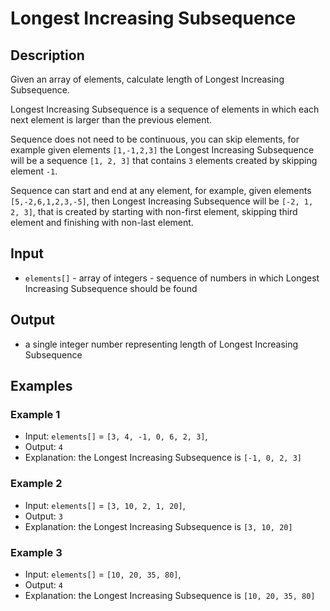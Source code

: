 # Longest Increasing Subsequence

## Description

Given an array of elements, calculate length of Longest Increasing Subsequence.

Longest Increasing Subsequence is a sequence of elements in which each next element is larger than the previous element.

Sequence does not need to be continuous, you can skip elements, for example given elements `[1,-1,2,3]` the Longest
Increasing Subsequence will
be a sequence `[1, 2, 3]` that contains `3` elements created by skipping element `-1`.

Sequence can start and end at any element, for example, given elements `[5,-2,6,1,2,3,-5]`, then Longest Increasing
Subsequence will be `[-2, 1, 2, 3]`, that is created by starting with non-first element, skipping third element and
finishing with non-last element.

## Input

* `elements[]` - array of integers - sequence of numbers in which Longest Increasing Subsequence should be found

## Output

* a single integer number representing length of Longest Increasing Subsequence

## Examples

### Example 1

* Input: `elements[]` = `[3, 4, -1, 0, 6, 2, 3]`,
* Output: `4`
* Explanation: the Longest Increasing Subsequence is `[-1, 0, 2, 3]`

### Example 2

* Input: `elements[]` = `[3, 10, 2, 1, 20]`,
* Output: `3`
* Explanation: the Longest Increasing Subsequence is `[3, 10, 20]`

### Example 3

* Input: `elements[]` = `[10, 20, 35, 80]`,
* Output: `4`
* Explanation: the Longest Increasing Subsequence is `[10, 20, 35, 80]`
